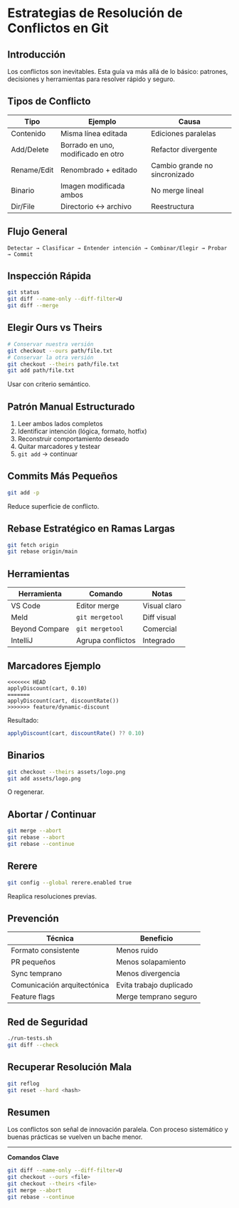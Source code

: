 # Estrategias de Resolución de Conflictos en Git

## Introducción
Los conflictos son inevitables. Esta guía va más allá de lo básico: patrones, decisiones y herramientas para resolver rápido y seguro.

## Tipos de Conflicto
| Tipo | Ejemplo | Causa |
|------|---------|-------|
| Contenido | Misma línea editada | Ediciones paralelas |
| Add/Delete | Borrado en uno, modificado en otro | Refactor divergente |
| Rename/Edit | Renombrado + editado | Cambio grande no sincronizado |
| Binario | Imagen modificada ambos | No merge lineal |
| Dir/File | Directorio ↔ archivo | Reestructura |

## Flujo General
```
Detectar → Clasificar → Entender intención → Combinar/Elegir → Probar → Commit
```

## Inspección Rápida
```bash
git status
git diff --name-only --diff-filter=U
git diff --merge
```

## Elegir Ours vs Theirs
```bash
# Conservar nuestra versión
git checkout --ours path/file.txt
# Conservar la otra versión
git checkout --theirs path/file.txt
git add path/file.txt
```
Usar con criterio semántico.

## Patrón Manual Estructurado
1. Leer ambos lados completos
2. Identificar intención (lógica, formato, hotfix)
3. Reconstruir comportamiento deseado
4. Quitar marcadores y testear
5. `git add` → continuar

## Commits Más Pequeños
```bash
git add -p
```
Reduce superficie de conflicto.

## Rebase Estratégico en Ramas Largas
```bash
git fetch origin
git rebase origin/main
```

## Herramientas
| Herramienta | Comando | Notas |
|-------------|---------|-------|
| VS Code | Editor merge | Visual claro |
| Meld | `git mergetool` | Diff visual |
| Beyond Compare | `git mergetool` | Comercial |
| IntelliJ | Agrupa conflictos | Integrado |

## Marcadores Ejemplo
```
<<<<<<< HEAD
applyDiscount(cart, 0.10)
=======
applyDiscount(cart, discountRate())
>>>>>>> feature/dynamic-discount
```
Resultado:
```js
applyDiscount(cart, discountRate() ?? 0.10)
```

## Binarios
```bash
git checkout --theirs assets/logo.png
git add assets/logo.png
```
O regenerar.

## Abortar / Continuar
```bash
git merge --abort
git rebase --abort
git rebase --continue
```

## Rerere
```bash
git config --global rerere.enabled true
```
Reaplica resoluciones previas.

## Prevención
| Técnica | Beneficio |
|---------|-----------|
| Formato consistente | Menos ruido |
| PR pequeños | Menos solapamiento |
| Sync temprano | Menos divergencia |
| Comunicación arquitectónica | Evita trabajo duplicado |
| Feature flags | Merge temprano seguro |

## Red de Seguridad
```bash
./run-tests.sh
git diff --check
```

## Recuperar Resolución Mala
```bash
git reflog
git reset --hard <hash>
```

## Resumen
Los conflictos son señal de innovación paralela. Con proceso sistemático y buenas prácticas se vuelven un bache menor.

---
**Comandos Clave**
```bash
git diff --name-only --diff-filter=U
git checkout --ours <file>
git checkout --theirs <file>
git merge --abort
git rebase --continue
```
